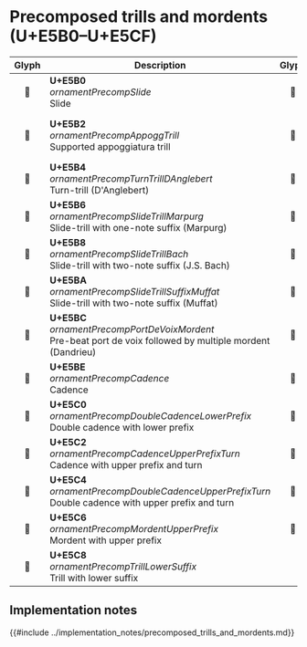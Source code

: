 Precomposed trills and mordents (U+E5B0–U+E5CF)
===============================================

| **Glyph** | **Description** | **Glyph** | **Description**
| :-------: | --------------- | :-------: | ---------------
|<span class="bravura_large">&#xe5b0;</span> | **U+E5B0**<br/>*ornamentPrecompSlide*<br/>Slide | <span class="bravura_large">&#xe5b1;</span> | **U+E5B1**<br/>*ornamentPrecompDescendingSlide*<br/>Descending slide
|<span class="bravura_large">&#xe5b2;</span> | **U+E5B2**<br/>*ornamentPrecompAppoggTrill*<br/>Supported appoggiatura trill | <span class="bravura_large">&#xe5b3;</span> | **U+E5B3**<br/>*ornamentPrecompAppoggTrillSuffix*<br/>Supported appoggiatura trill with two-note suffix
|<span class="bravura_large">&#xe5b4;</span> | **U+E5B4**<br/>*ornamentPrecompTurnTrillDAnglebert*<br/>Turn-trill (D'Anglebert) | <span class="bravura_large">&#xe5b5;</span> | **U+E5B5**<br/>*ornamentPrecompSlideTrillDAnglebert*<br/>Slide-trill (D'Anglebert)
|<span class="bravura_large">&#xe5b6;</span> | **U+E5B6**<br/>*ornamentPrecompSlideTrillMarpurg*<br/>Slide-trill with one-note suffix (Marpurg) | <span class="bravura_large">&#xe5b7;</span> | **U+E5B7**<br/>*ornamentPrecompTurnTrillBach*<br/>Turn-trill with two-note suffix (J.S. Bach)
|<span class="bravura_large">&#xe5b8;</span> | **U+E5B8**<br/>*ornamentPrecompSlideTrillBach*<br/>Slide-trill with two-note suffix (J.S. Bach) | <span class="bravura_large">&#xe5b9;</span> | **U+E5B9**<br/>*ornamentPrecompSlideTrillMuffat*<br/>Slide-trill (Muffat)
|<span class="bravura_large">&#xe5ba;</span> | **U+E5BA**<br/>*ornamentPrecompSlideTrillSuffixMuffat*<br/>Slide-trill with two-note suffix (Muffat) | <span class="bravura_large">&#xe5bb;</span> | **U+E5BB**<br/>*ornamentPrecompTrillSuffixDandrieu*<br/>Trill with two-note suffix (Dandrieu)
|<span class="bravura_large">&#xe5bc;</span> | **U+E5BC**<br/>*ornamentPrecompPortDeVoixMordent*<br/>Pre-beat port de voix followed by multiple mordent (Dandrieu) | <span class="bravura_large">&#xe5bd;</span> | **U+E5BD**<br/>*ornamentPrecompTrillWithMordent*<br/>Trill with mordent
|<span class="bravura_large">&#xe5be;</span> | **U+E5BE**<br/>*ornamentPrecompCadence*<br/>Cadence | <span class="bravura_large">&#xe5bf;</span> | **U+E5BF**<br/>*ornamentPrecompCadenceWithTurn*<br/>Cadence with turn
|<span class="bravura_large">&#xe5c0;</span> | **U+E5C0**<br/>*ornamentPrecompDoubleCadenceLowerPrefix*<br/>Double cadence with lower prefix | <span class="bravura_large">&#xe5c1;</span> | **U+E5C1**<br/>*ornamentPrecompCadenceUpperPrefix*<br/>Cadence with upper prefix
|<span class="bravura_large">&#xe5c2;</span> | **U+E5C2**<br/>*ornamentPrecompCadenceUpperPrefixTurn*<br/>Cadence with upper prefix and turn | <span class="bravura_large">&#xe5c3;</span> | **U+E5C3**<br/>*ornamentPrecompDoubleCadenceUpperPrefix*<br/>Double cadence with upper prefix
|<span class="bravura_large">&#xe5c4;</span> | **U+E5C4**<br/>*ornamentPrecompDoubleCadenceUpperPrefixTurn*<br/>Double cadence with upper prefix and turn | <span class="bravura_large">&#xe5c5;</span> | **U+E5C5**<br/>*ornamentPrecompMordentRelease*<br/>Mordent with release
|<span class="bravura_large">&#xe5c6;</span> | **U+E5C6**<br/>*ornamentPrecompMordentUpperPrefix*<br/>Mordent with upper prefix | <span class="bravura_large">&#xe5c7;</span> | **U+E5C7**<br/>*ornamentPrecompInvertedMordentUpperPrefix*<br/>Inverted mordent with upper prefix
|<span class="bravura_large">&#xe5c8;</span> | **U+E5C8**<br/>*ornamentPrecompTrillLowerSuffix*<br/>Trill with lower suffix | &nbsp; | &nbsp;

Implementation notes
---------------------

{{#include ../implementation_notes/precomposed_trills_and_mordents.md}}